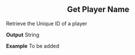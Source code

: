 <h2 style="text-align:center;"> Get Player Name</h2>

Retrieve the Unique ID of a player
<br>

**Output**
String
<br>

**Example**
To be added